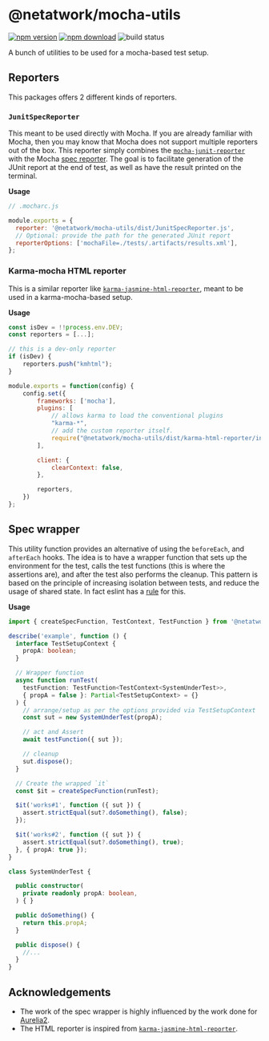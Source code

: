 # @netatwork/mocha-utils

[![npm version](https://img.shields.io/npm/v/@netatwork/mocha-utils)](https://www.npmjs.com/package/@netatwork/mocha-utils)
[![npm download](https://img.shields.io/npm/dt/@netatwork/mocha-utils?label=npm%20download)](https://www.npmjs.com/package/@netatwork/mocha-utils)
![build status](https://github.com/Netatwork-de/mocha-utils/workflows/build/badge.svg)

A bunch of utilities to be used for a mocha-based test setup.

## Reporters

This packages offers 2 different kinds of reporters.

### `JunitSpecReporter`

This meant to be used directly with Mocha.
If you are already familiar with Mocha, then you may know that Mocha does not support multiple reporters out of the box.
This reporter simply combines the [`mocha-junit-reporter`](https://www.npmjs.com/package/mocha-junit-reporter) with the Mocha [spec reporter](https://mochajs.org/#spec).
The goal is to facilitate generation of the JUnit report at the end of test, as well as have the result printed on the terminal.

**Usage**

```js
// .mocharc.js

module.exports = {
  reporter: '@netatwork/mocha-utils/dist/JunitSpecReporter.js',
  // Optional: provide the path for the generated JUnit report
  reporterOptions: ['mochaFile=./tests/.artifacts/results.xml'],
};
```

### Karma-mocha HTML reporter

This is a similar reporter like [`karma-jasmine-html-reporter`](https://www.npmjs.com/package/karma-jasmine-html-reporter), meant to be used in a karma-mocha-based setup.

**Usage**

```js
const isDev = !!process.env.DEV;
const reporters = [...];

// this is a dev-only reporter
if (isDev) {
    reporters.push("kmhtml");
}

module.exports = function(config) {
    config.set({
        frameworks: ['mocha'],
        plugins: [
            // allows karma to load the conventional plugins
            "karma-*",
            // add the custom reporter itself.
            require("@netatwork/mocha-utils/dist/karma-html-reporter/index"),
        ],

        client: {
            clearContext: false,
        },

        reporters,
    })
};
```

## Spec wrapper

This utility function provides an alternative of using the `beforeEach`, and `afterEach` hooks.
The idea is to have a wrapper function that sets up the environment for the test, calls the test functions (this is where the assertions are), and after the test also performs the cleanup.
This pattern is based on the principle of increasing isolation between tests, and reduce the usage of shared state.
In fact eslint has a [rule](https://github.com/lo1tuma/eslint-plugin-mocha/blob/master/docs/rules/no-hooks.md) for this.

**Usage**

```typescript
import { createSpecFunction, TestContext, TestFunction } from '@netatwork/mocha-utils';

describe('example', function () {
  interface TestSetupContext {
    propA: boolean;
  }

  // Wrapper function
  async function runTest(
    testFunction: TestFunction<TestContext<SystemUnderTest>>,
    { propA = false }: Partial<TestSetupContext> = {}
  ) {
    // arrange/setup as per the options provided via TestSetupContext
    const sut = new SystemUnderTest(propA);

    // act and Assert
    await testFunction({ sut });

    // cleanup
    sut.dispose();
  }

  // Create the wrapped `it`
  const $it = createSpecFunction(runTest);

  $it('works#1', function ({ sut }) {
    assert.strictEqual(sut?.doSomething(), false);
  });

  $it('works#2', function ({ sut }) {
    assert.strictEqual(sut?.doSomething(), true);
  }, { propA: true });
}

class SystemUnderTest {

  public constructor(
    private readonly propA: boolean,
  ) { }

  public doSomething() {
    return this.propA;
  }

  public dispose() {
    //...
  }
}
```

## Acknowledgements

- The work of the spec wrapper is highly influenced by the work done for [Aurelia2](https://github.com/aurelia/aurelia).
- The HTML reporter is inspired from [`karma-jasmine-html-reporter`](https://www.npmjs.com/package/karma-jasmine-html-reporter).